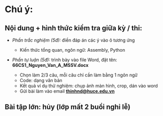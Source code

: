# Chú ý:
## Nội dung + hình thức kiểm tra giữa kỳ / thi:
* _Phần trắc nghiệm (5đ):_ điền đáp án các ý vào ô tương ứng
  + Kiến thức tổng quan, ngôn ngữ: Assembly, Python

* _Phần tự luận (5đ):_ trình bày vào file Word, đặt tên: **66CS1_Nguyen_Van_A_MSSV.docx**
  - Chọn làm 2/3 câu, mỗi câu chỉ cần làm bằng 1 ngôn ngữ
  - Code: dạng văn bản
  - Kết quả ví dụ thử nghiệm: chụp ảnh màn hình, crop, dán vào word
  - Gửi bài làm vào email **thinhnd@huce.edu.vn**

## Bài tập lớn: hủy (lớp mất 2 buổi nghỉ lễ)
